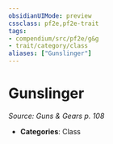 ```yaml
---
obsidianUIMode: preview
cssclass: pf2e,pf2e-trait
tags:
- compendium/src/pf2e/g&g
- trait/category/class
aliases: ["Gunslinger"]
---
```

# Gunslinger  
*Source: Guns & Gears p. 108*  



- **Categories**: Class